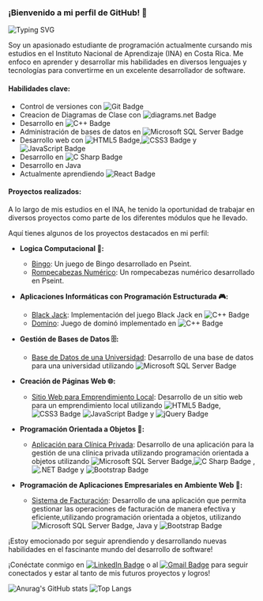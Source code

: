 ### ¡Bienvenido a mi perfil de GitHub! 👋

![Typing SVG](https://readme-typing-svg.demolab.com?font=Fira+Code&duration=1000&pause=500&color=F7E3E7&multiline=true&width=435&height=100&lines=Bienvenido+!!!;Mi+nombre+es%3A+Jos%C3%A9+Campos+Chaves)

Soy un apasionado estudiante de programación actualmente cursando mis estudios en el Instituto Nacional de Aprendizaje (INA) en Costa Rica. Me enfoco en aprender y desarrollar mis habilidades en diversos lenguajes y tecnologías para convertirme en un excelente desarrollador de software.

#### Habilidades clave:

- Control de versiones con ![Git Badge](https://img.shields.io/badge/Git-F05032?logo=git&logoColor=fff&style=plastic)
- Creacion de Diagramas de Clase con ![diagrams.net Badge](https://img.shields.io/badge/diagrams.net-F08705?logo=diagramsdotnet&logoColor=fff&style=plastic) 
- Desarrollo en ![C++ Badge](https://img.shields.io/badge/C%2B%2B-00599C?logo=cplusplus&logoColor=fff&style=plastic)
- Administración de bases de datos en ![Microsoft SQL Server Badge](https://img.shields.io/badge/Microsoft%20SQL%20Server-CC2927?logo=microsoftsqlserver&logoColor=fff&style=plastic)
- Desarrollo web con ![HTML5 Badge](https://img.shields.io/badge/HTML5-E34F26?logo=html5&logoColor=fff&style=plastic),![CSS3 Badge](https://img.shields.io/badge/CSS3-1572B6?logo=css3&logoColor=fff&style=plastic) y ![JavaScript Badge](https://img.shields.io/badge/JavaScript-F7DF1E?logo=javascript&logoColor=000&style=plastic)
- Desarrollo en ![C Sharp Badge](https://img.shields.io/badge/C%20Sharp-512BD4?logo=csharp&logoColor=fff&style=plastic)
- Desarrollo en Java
- Actualmente aprendiendo ![React Badge](https://img.shields.io/badge/React-61DAFB?logo=react&logoColor=000&style=plastic)

#### Proyectos realizados:

A lo largo de mis estudios en el INA, he tenido la oportunidad de trabajar en diversos proyectos como parte de los diferentes módulos que he llevado.

Aquí tienes algunos de los proyectos destacados en mi perfil:

- **Logica Computacional 🧠:**
  - [Bingo](https://github.com/JoseCamp1/Pseint_BINGO.git): Un juego de Bingo desarrollado en Pseint.
  - [Rompecabezas Numérico](https://github.com/JoseCamp1/Pseint_Rompe_Cabezas_Numerico.git): Un rompecabezas numérico desarrollado en Pseint.

- **Aplicaciones Informáticas con Programación Estructurada 🎮:**
  - [Black Jack](https://github.com/JoseCamp1/C-_Black_Jack.git): Implementación del juego Black Jack en ![C++ Badge](https://img.shields.io/badge/C%2B%2B-00599C?logo=cplusplus&logoColor=fff&style=plastic)
  - [Domino](https://github.com/JoseCamp1/C-_Domino.git): Juego de dominó implementado en ![C++ Badge](https://img.shields.io/badge/C%2B%2B-00599C?logo=cplusplus&logoColor=fff&style=plastic)

- **Gestión de Bases de Datos 🗄️:**
  - [Base de Datos de una Universidad](https://github.com/JoseCamp1/SQL_BasedeDatos_Universidad.git): Desarrollo de una base de datos para una universidad utilizando ![Microsoft SQL Server Badge](https://img.shields.io/badge/Microsoft%20SQL%20Server-CC2927?logo=microsoftsqlserver&logoColor=fff&style=plastic)

- **Creación de Páginas Web 🌐:**
  - [Sitio Web para Emprendimiento Local](https://github.com/JoseCamp1/Morfos_Salon_Web_Site.git): Desarrollo de un sitio web para un emprendimiento local utilizando ![HTML5 Badge](https://img.shields.io/badge/HTML5-E34F26?logo=html5&logoColor=fff&style=plastic),![CSS3 Badge](https://img.shields.io/badge/CSS3-1572B6?logo=css3&logoColor=fff&style=plastic)  ![JavaScript Badge](https://img.shields.io/badge/JavaScript-F7DF1E?logo=javascript&logoColor=000&style=plastic) y ![jQuery Badge](https://img.shields.io/badge/jQuery-0769AD?logo=jquery&logoColor=fff&style=plastic)

- **Programación Orientada a Objetos 🎯:**
  - [Aplicación para Clínica Privada](https://github.com/JoseCamp1/PROYECTO_POO_CLINICA_PRIVADA.git): Desarrollo de una aplicación para la gestión de una clínica privada utilizando programación orientada a objetos utilizando ![Microsoft SQL Server Badge](https://img.shields.io/badge/Microsoft%20SQL%20Server-CC2927?logo=microsoftsqlserver&logoColor=fff&style=plastic),![C Sharp Badge](https://img.shields.io/badge/C%20Sharp-512BD4?logo=csharp&logoColor=fff&style=plastic) ,![.NET Badge](https://img.shields.io/badge/.NET-512BD4?logo=dotnet&logoColor=fff&style=plastic) y ![Bootstrap Badge](https://img.shields.io/badge/Bootstrap-7952B3?logo=bootstrap&logoColor=fff&style=plastic)
- **Programación de Aplicaciones Empresariales en Ambiente Web 👔:**
  - [Sistema de Facturación](https://github.com/JoseCamp1/PROYECTO_PAE_FACTURACION.git): Desarrollo de una aplicación que permita gestionar las operaciones de facturación de manera efectiva y eficiente,utilizando programación orientada a objetos, utilizando ![Microsoft SQL Server Badge](https://img.shields.io/badge/Microsoft%20SQL%20Server-CC2927?logo=microsoftsqlserver&logoColor=fff&style=plastic), Java y ![Bootstrap Badge](https://img.shields.io/badge/Bootstrap-7952B3?logo=bootstrap&logoColor=fff&style=plastic)

¡Estoy emocionado por seguir aprendiendo y desarrollando nuevas habilidades en el fascinante mundo del desarrollo de software!

¡Conéctate conmigo en [![LinkedIn Badge](https://img.shields.io/badge/LinkedIn-0A66C2?logo=linkedin&logoColor=fff&style=plastic)](https://www.linkedin.com/in/josé-joaquín-campos-chávez-620024201/) o al [![Gmail Badge](https://img.shields.io/badge/Gmail-EA4335?logo=gmail&logoColor=fff&style=plastic)](mailto:joacachavez20@gmail.com)
 para seguir conectados y estar al tanto de mis futuros proyectos y logros!

![Anurag's GitHub stats](https://github-readme-stats.vercel.app/api?username=JoseCamp1&show_icons=true&theme=dark)
![Top Langs](https://github-readme-stats.vercel.app/api/top-langs/?username=JoseCamp1&layout=compact)
